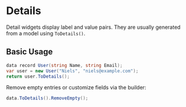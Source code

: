 # Details

Detail widgets display label and value pairs. They are usually generated from a model using `ToDetails()`.

## Basic Usage

```csharp
data record User(string Name, string Email);
var user = new User("Niels", "niels@example.com");
return user.ToDetails();
```

Remove empty entries or customize fields via the builder:

```csharp
data.ToDetails().RemoveEmpty();
```

<WidgetDocs Type="Ivy.Details" ExtensionTypes="Ivy.Builders.DetailsBuilderExtensions" SourceUrl="https://github.com/Ivy-Interactive/Ivy-Framework/blob/main/Ivy/Builders/DetailsBuilder.cs"/>
